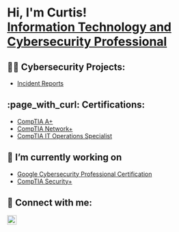<h1>Hi, I'm Curtis! <br/><a href="https://www.linkedin.com/in/curtis-g-osbey-iii-4b183315b/"> Information Technology and Cybersecurity Professional</a></h1>

<h2>👨‍💻 Cybersecurity Projects:</h2>

- <a href="https://github.com/cosbey/incidentreports">Incident Reports</a>
<!-- - [Praciting DS & Algos in Python](https://github.com/joshmadakor1/Algorithms-Practice) -->

<h2> :page_with_curl: Certifications:</h2>

- <a href="https://www.credly.com/badges/d8e529b4-83cf-42c5-8f11-cbd809ce5642/public_url">CompTIA A+</a>
- <a href="https://www.credly.com/badges/f710d457-be2f-4d98-8a34-cbda9ef6df4c/linked_in_profile">CompTIA Network+</a>
- <a href="https://www.credly.com/badges/40b04fa9-2376-4c77-9475-2fd9845a2024/linked_in_profile">CompTIA IT Operations Specialist</a>



<h2>🔭 I’m currently working on</h2>

- <a href="https://www.coursera.org/professional-certificates/google-cybersecurity"> Google Cybersecurity Professional Certification</a>
- <a href="https://www.comptia.org/certifications/security"> CompTIA Security+</a>

<h2> 🤳 Connect with me:</h2>


[<img align="left" alt="Curtis G Osbeyy III | LinkedIn" width="22px" src="https://cdn.jsdelivr.net/npm/simple-icons@v3/icons/linkedin.svg" />][linkedin]

[linkedin]: https://www.linkedin.com/in/curtis-g-osbey-iii-4b183315b/

<!--
**cosbey/cosbey** is a ✨ _special_ ✨ repository because its `README.md` (this file) appears on your GitHub profile.

Here are some ideas to get you started:

- 🔭 I’m currently working on ...
- 🌱 I’m currently learning ...
- 👯 I’m looking to collaborate on ...
- 🤔 I’m looking for help with ...
- 💬 Ask me about ...
- 📫 How to reach me: ...
- 😄 Pronouns: ...
- ⚡ Fun fact: ...
-->
